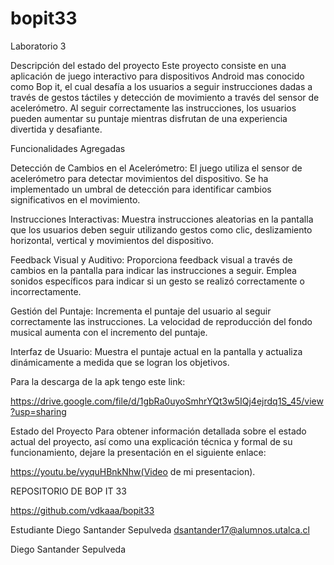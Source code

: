 # bopit33

Laboratorio 3 

Descripción del estado del proyecto
Este proyecto consiste en una aplicación de juego interactivo para dispositivos Android mas conocido como Bop it, el cual desafía a los usuarios a seguir instrucciones dadas a través de gestos táctiles y detección de movimiento a través del sensor de acelerómetro. Al seguir correctamente las instrucciones, los usuarios pueden aumentar su puntaje mientras disfrutan de una experiencia divertida y desafiante.

Funcionalidades Agregadas

Detección de Cambios en el Acelerómetro:
El juego utiliza el sensor de acelerómetro para detectar movimientos del dispositivo.
Se ha implementado un umbral de detección para identificar cambios significativos en el movimiento.

Instrucciones Interactivas:
Muestra instrucciones aleatorias en la pantalla que los usuarios deben seguir utilizando gestos como clic, deslizamiento horizontal, vertical y movimientos del dispositivo.

Feedback Visual y Auditivo:
Proporciona feedback visual a través de cambios en la pantalla para indicar las instrucciones a seguir.
Emplea sonidos específicos para indicar si un gesto se realizó correctamente o incorrectamente.

Gestión del Puntaje:
Incrementa el puntaje del usuario al seguir correctamente las instrucciones.
La velocidad de reproducción del fondo musical aumenta con el incremento del puntaje.

Interfaz de Usuario:
Muestra el puntaje actual en la pantalla y actualiza dinámicamente a medida que se logran los objetivos.


Para la descarga de la apk tengo este link:

https://drive.google.com/file/d/1gbRa0uyoSmhrYQt3w5IQj4ejrdq1S_45/view?usp=sharing

Estado del Proyecto Para obtener información detallada sobre el estado actual del proyecto, así como una explicación técnica y formal de su funcionamiento, dejare la presentación en el siguiente enlace:

https://youtu.be/vyquHBnkNhw(Video de mi presentacion).

REPOSITORIO DE BOP IT 33

https://github.com/vdkaaa/bopit33

Estudiante Diego Santander Sepulveda dsantander17@alumnos.utalca.cl


Diego Santander Sepulveda


